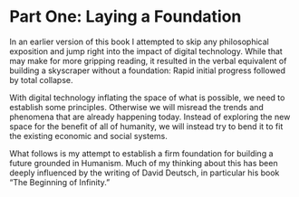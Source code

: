 # Part One: Laying a Foundation

In an earlier version of this book I attempted to skip any philosophical exposition and jump right into the impact of digital technology. While that may make for more gripping reading, it resulted in the verbal equivalent of building a skyscraper without a foundation: Rapid initial progress followed by total collapse.

With digital technology inflating the space of what is possible, we need to establish some principles. Otherwise we will misread the trends and phenomena that are already happening today. Instead of exploring the new space for the benefit of all of humanity, we will instead try to bend it to fit the existing economic and social systems. 

What follows is my attempt to establish a firm foundation for building a future grounded in Humanism. Much of my thinking about this has been deeply influenced by the writing of David Deutsch, in particular his book &ldquo;The Beginning of Infinity.&rdquo;  
